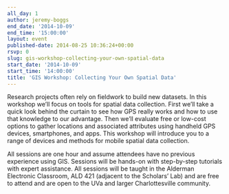 ```yaml
---
all_day: 1
author: jeremy-boggs
end_date: '2014-10-09'
end_time: '15:00:00'
layout: event
published-date: 2014-08-25 10:36:24+00:00
rsvp: 0
slug: gis-workshop-collecting-your-own-spatial-data
start_date: '2014-10-09'
start_time: '14:00:00'
title: 'GIS Workshop: Collecting Your Own Spatial Data'
---
```


Research projects often rely on fieldwork to build new datasets. In this workshop we’ll focus on tools for spatial data collection. First we’ll take a quick look behind the curtain to see how GPS really works and how to use that knowledge to our advantage. Then we’ll evaluate free or low-cost options to gather locations and associated attributes using handheld GPS devices, smartphones, and apps. This workshop will introduce you to a range of devices and methods for mobile spatial data collection.

All sessions are one hour and assume attendees have no previous experience using GIS. Sessions will be hands-on with step-by-step tutorials with expert assistance. All sessions will be taught in the Alderman Electronic Classroom, ALD 421 (adjacent to the Scholars’ Lab) and are free to attend and are open to the UVa and larger Charlottesville community.
